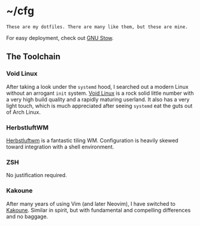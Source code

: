 # ~/cfg

```
These are my dotfiles. There are many like them, but these are mine.
```

For easy deployment, check out [GNU Stow](https://www.gnu.org/software/stow/).

## The Toolchain

### Void Linux
After taking a look under the `systemd` hood, I searched out a modern
Linux without an arrogant `init` system. [Void Linux](http://voidlinux.eu)
is a rock solid little number with a very high build quality and a rapidly
maturing userland. It also has a very light touch, which is much appreciated
after seeing `systemd` eat the guts out of Arch Linux.

### HerbstluftWM
[Herbstluftwm](https://herbstluftwm.org/) is a fantastic tiling
WM. Configuration is heavily skewed toward integration with a shell
environment.

### ZSH
No justification required.

### Kakoune
After many years of using Vim (and later Neovim), I have switched to
[Kakoune](http://kakoune.org/). Similar in spirit, but with fundamental and
compelling differences and no baggage.
